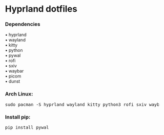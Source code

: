 <h1>Hyprland dotfiles</h1>
<h3>Dependencies</h3>
<p>
  • hyprland <br>
  • wayland <br>
  • kitty <br>
  • python <br>
  • pywal <br>
  • rofi <br>
  • sxiv <br>
  • waybar <br>
  • picom <br>
  • dunst <br>
</p>
<h3>Arch Linux:</h3>
<pre>sudo pacman -S hyprland wayland kitty python3 rofi sxiv waybar picom dunst</pre>

<h3>Install pip:</h3>
<pre>pip install pywal</pre>
